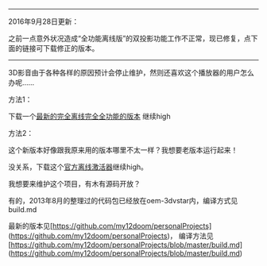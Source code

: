 

----------
2016年9月28日更新：


之前一点意外状况造成“全功能离线版”的双投影功能工作不正常，现已修复，点下面的链接可下载修正的版本。



----------

3D影音由于各种各样的原因预计会停止维护，然则还喜欢这个播放器的用户怎么办呢……

方法1：

下载一个[最新的完全离线完全全功能的版本](https://github.com/dwindow/dwindow/raw/master/binary/(final)bo3d160928.exe) 继续high

方法2：

这个新版本好像跟我原来用的版本哪里不太一样？我想要老版本运行起来！

没关系，下载这个[官方离线激活器](https://github.com/dwindow/dwindow/raw/master/binary/crack.exe)继续high。

我想要来维护这个项目，有木有源码开放？

有的，2013年8月的整理过的代码包已经放在oem-3dvstar内，编译方式见build.md

最新的版本见[https://github.com/my12doom/personalProjects] (https://github.com/my12doom/personalProjects)， 编译方法见 [https://github.com/my12doom/personalProjects/blob/master/build.md] (https://github.com/my12doom/personalProjects/blob/master/build.md)